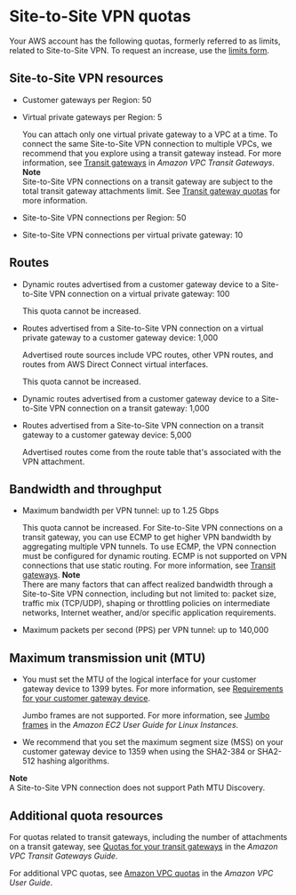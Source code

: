# Site\-to\-Site VPN quotas<a name="vpn-limits"></a>

Your AWS account has the following quotas, formerly referred to as limits, related to Site\-to\-Site VPN\. To request an increase, use the [limits form](https://console.aws.amazon.com/support/home#/case/create?issueType=service-limit-increase&limitType=)\.

## Site\-to\-Site VPN resources<a name="vpn-quotas-resources"></a>
+ Customer gateways per Region: 50
+ Virtual private gateways per Region: 5

  You can attach only one virtual private gateway to a VPC at a time\. To connect the same Site\-to\-Site VPN connection to multiple VPCs, we recommend that you explore using a transit gateway instead\. For more information, see [Transit gateways](https://docs.aws.amazon.com/vpc/latest/tgw/tgw-transit-gateways.html) in *Amazon VPC Transit Gateways*\.
**Note**  
Site\-to\-Site VPN connections on a transit gateway are subject to the total transit gateway attachments limit\. See [Transit gateway quotas](https://docs.aws.amazon.com/vpc/latest/tgw/transit-gateway-quotas.html) for more information\.
+ Site\-to\-Site VPN connections per Region: 50
+ Site\-to\-Site VPN connections per virtual private gateway: 10

## Routes<a name="vpn-quotas-routes"></a>
+ Dynamic routes advertised from a customer gateway device to a Site\-to\-Site VPN connection on a virtual private gateway: 100

  This quota cannot be increased\.
+ Routes advertised from a Site\-to\-Site VPN connection on a virtual private gateway to a customer gateway device: 1,000

  Advertised route sources include VPC routes, other VPN routes, and routes from AWS Direct Connect virtual interfaces\.

  This quota cannot be increased\.
+ Dynamic routes advertised from a customer gateway device to a Site\-to\-Site VPN connection on a transit gateway: 1,000
+ Routes advertised from a Site\-to\-Site VPN connection on a transit gateway to a customer gateway device: 5,000

  Advertised routes come from the route table that's associated with the VPN attachment\.

## Bandwidth and throughput<a name="vpn-quotas-bandwidth"></a>
+ Maximum bandwidth per VPN tunnel: up to 1\.25 Gbps

  This quota cannot be increased\. For Site\-to\-Site VPN connections on a transit gateway, you can use ECMP to get higher VPN bandwidth by aggregating multiple VPN tunnels\. To use ECMP, the VPN connection must be configured for dynamic routing\. ECMP is not supported on VPN connections that use static routing\. For more information, see [Transit gateways](https://docs.aws.amazon.com/vpc/latest/tgw/tgw-transit-gateways.html)\.
**Note**  
There are many factors that can affect realized bandwidth through a Site\-to\-Site VPN connection, including but not limited to: packet size, traffic mix \(TCP/UDP\), shaping or throttling policies on intermediate networks, Internet weather, and/or specific application requirements\. 
+ Maximum packets per second \(PPS\) per VPN tunnel: up to 140,000

## Maximum transmission unit \(MTU\)<a name="vpn-quotas-mtu"></a>
+ You must set the MTU of the logical interface for your customer gateway device to 1399 bytes\. For more information, see [Requirements for your customer gateway device](your-cgw.md#CGRequirements)\. 

  Jumbo frames are not supported\. For more information, see [Jumbo frames](https://docs.aws.amazon.com/AWSEC2/latest/UserGuide/network_mtu.html#jumbo_frame_instances) in the *Amazon EC2 User Guide for Linux Instances*\.
+ We recommend that you set the maximum segment size \(MSS\) on your customer gateway device to 1359 when using the SHA2\-384 or SHA2\-512 hashing algorithms\.

**Note**  
A Site\-to\-Site VPN connection does not support Path MTU Discovery\.

## Additional quota resources<a name="vpn-quotas-additional"></a>

For quotas related to transit gateways, including the number of attachments on a transit gateway, see [Quotas for your transit gateways](https://docs.aws.amazon.com/vpc/latest/tgw/transit-gateway-limits.html) in the *Amazon VPC Transit Gateways Guide*\.

For additional VPC quotas, see [Amazon VPC quotas](https://docs.aws.amazon.com/vpc/latest/userguide/amazon-vpc-limits.html) in the *Amazon VPC User Guide*\.